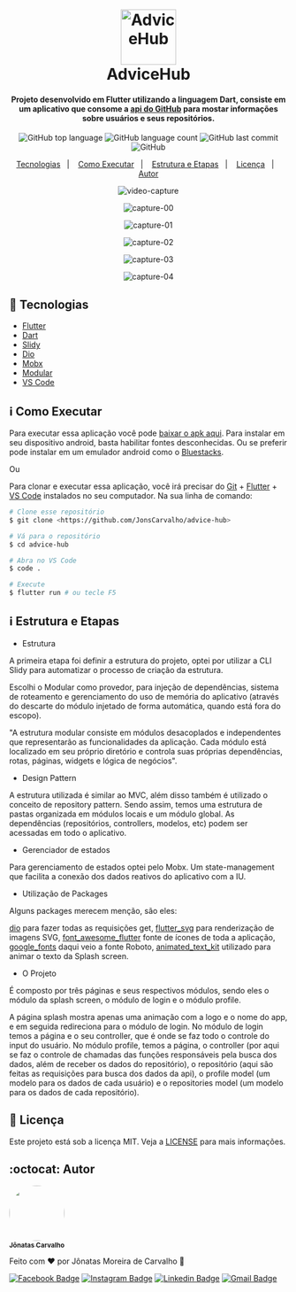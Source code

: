 <h1 align="center">
    <img alt="AdviceHub" src="./assets/logo.png" height="100" width="100"/>
    <br>
    AdviceHub
</h1>

<h4 align="center">
    Projeto desenvolvido em Flutter utilizando a linguagem Dart, consiste em um aplicativo que consome a <a href="https://api.github.com"
    itemprop="url">api do GitHub</a> para mostar informações sobre usuários e seus repositórios.
</h4>

<p align="center">

  <img alt="GitHub top language" src="https://img.shields.io/github/languages/top/JonsCarvalho/advice-hub?style=for-the-badge">

  <img alt="GitHub language count" src="https://img.shields.io/github/languages/count/JonsCarvalho/advice-hub?style=for-the-badge">

  <img alt="GitHub last commit" src="https://img.shields.io/github/last-commit/JonsCarvalho/advice-hub?style=for-the-badge">

  <img alt="GitHub" src="https://img.shields.io/github/license/JonsCarvalho/advice-hub?style=for-the-badge">

</p>

<p align="center">
  <a href="#rocket-technologies">Tecnologias</a>&nbsp;&nbsp;&nbsp;|&nbsp;&nbsp;&nbsp;
  <a href="#information_source-how-to-use">Como Executar</a>&nbsp;&nbsp;&nbsp;|&nbsp;&nbsp;&nbsp;
  <a href="#information_source-structure">Estrutura e Etapas</a>&nbsp;&nbsp;&nbsp;|&nbsp;&nbsp;&nbsp;
  <a href="#memo-license">Licença</a>&nbsp;&nbsp;&nbsp;|&nbsp;&nbsp;&nbsp;
  <a href="#octocat-author">Autor</a>
</p>


<p align="center">
  <img alt="video-capture" src="./assets/video-capture.gif">
</p>

<p align="center">
  <img alt="capture-00" src="./assets/capture-00.jpeg">
</p>

<p align="center">
  <img alt="capture-01" src="./assets/capture-01.jpeg">
</p>

<p align="center">
  <img alt="capture-02" src="./assets/capture-02.jpeg">
</p>

<p align="center">
  <img alt="capture-03" src="./assets/capture-03.jpeg">
</p>

<p align="center">
  <img alt="capture-04" src="./assets/capture-04.jpeg">
</p>



## :rocket: Tecnologias

-  [Flutter](https://flutter.dev/)
-  [Dart](https://dart.dev/)
-  [Slidy](https://github.com/Flutterando/slidy)
-  [Dio](https://pub.dev/packages/dio)
-  [Mobx](https://pub.dev/packages/mobx)
-  [Modular](https://github.com/Flutterando/modular)
-  [VS Code][vc]

## :information_source: Como Executar

Para executar essa aplicação você pode [baixar o apk aqui](https://github.com/JonsCarvalho/advice-hub/releases/download/1.0.0/advice-hub-app-release.apk). Para instalar em seu dispositivo android, basta habilitar fontes desconhecidas. Ou se preferir pode instalar em um emulador android como o [Bluestacks](https://www.bluestacks.com/pt-br/index.html).

Ou

Para clonar e executar essa aplicação, você irá precisar do [Git](https://git-scm.com) + [Flutter](https://flutter.dev/) + [VS Code][vc] instalados no seu computador. Na sua linha de comando:


```bash
# Clone esse repositório
$ git clone <https://github.com/JonsCarvalho/advice-hub>

# Vá para o repositório
$ cd advice-hub

# Abra no VS Code
$ code .

# Execute
$ flutter run # ou tecle F5


```

## :information_source: Estrutura e Etapas

- Estrutura

A primeira etapa foi definir a estrutura do projeto, optei por utilizar a CLI Slidy para automatizar o processo de criação da estrutura. 

Escolhi o Modular como provedor, para injeção de dependências, sistema de roteamento e gerenciamento do uso de memória do aplicativo (através do descarte do módulo injetado de forma automática, quando está fora do escopo).

"A estrutura modular consiste em módulos desacoplados e independentes que representarão as funcionalidades da aplicação. Cada módulo está localizado em seu próprio diretório e controla suas próprias dependências, rotas, páginas, widgets e lógica de negócios".

- Design Pattern

A estrutura utilizada é similar ao MVC, além disso também é utilizado o conceito de repository pattern. Sendo assim, temos uma estrutura de pastas organizada em módulos locais e um módulo global. As dependências (repositórios, controllers, modelos, etc) podem ser acessadas em todo o aplicativo.

- Gerenciador de estados

Para gerenciamento de estados optei pelo Mobx. Um state-management que facilita a conexão dos dados reativos do aplicativo com a IU.

- Utilização de Packages

Alguns packages merecem menção, são eles: 

[dio](https://pub.dev/packages/dio) para fazer todas as requisições get, 
[flutter_svg](https://pub.dev/packages/flutter_svg) para renderização de imagens SVG, 
[font_awesome_flutter](https://pub.dev/packages/font_awesome_flutter) fonte de ícones de toda a aplicação, 
[google_fonts](https://pub.dev/packages/google_fonts) daqui veio a fonte Roboto, 
[animated_text_kit](https://pub.dev/packages/animated_text_kit) utilizado para animar o texto da Splash screen.

- O Projeto

É composto por três páginas e seus respectivos módulos, sendo eles o módulo da splash screen, o módulo de login e o módulo profile.

A página splash mostra apenas uma animação com a logo e o nome do app, e em seguida redireciona para o módulo de login. No módulo de login temos a página e o seu controller, que é onde se faz todo o controle do input do usuário. No módulo profile, temos a página, o controller (por aqui se faz o controle de chamadas das funções responsáveis pela busca dos dados, além de receber os dados do repositório), o repositório (aqui são feitas as requisições para busca dos dados da api), o profile model (um modelo para os dados de cada usuário) e o repositories model (um modelo para os dados de cada repositório).

## :memo: Licença

Este projeto está sob a licença MIT. Veja a [LICENSE](https://github.com/JonsCarvalho/advice-hub/blob/main/LICENSE.md) para mais informações.

## :octocat: Autor

<a href="https://github.com/JonsCarvalho/">
 <img style="border-radius: 50%;" src="https://instagram.fgnm3-1.fna.fbcdn.net/v/t51.2885-15/sh0.08/e35/s750x750/52681227_1093077257544412_4231522194413210212_n.jpg?_nc_ht=instagram.fgnm3-1.fna.fbcdn.net&_nc_cat=104&_nc_ohc=40FEU5nRmAgAX_-2Dkq&oh=755023013cad1db081b9fc5b1d176850&oe=5F7954BA" width="100px;" alt=""/>
 <br />
 <sub><b>Jônatas Carvalho</b></sub>
</a>

Feito com :heart: por Jônatas Moreira de Carvalho :vulcan_salute:

[![Facebook Badge](https://img.shields.io/badge/-Jônatas%20Carvalho-1ca0f1?style=flat-square&labelColor=1ca0f1&logo=facebook&logoColor=white&link=https://www.facebook.com/J.o.n.a.t.a.s.C.a.r.v.a.l.h.o.w/)](https://www.facebook.com/J.o.n.a.t.a.s.C.a.r.v.a.l.h.o.w/) [![Instagram Badge](https://img.shields.io/badge/-@jonscarvalho-purple?style=flat-square&labelColor=purple&logo=instagram&logoColor=white&link=https://www.instagram.com/jonscarvalho/)](https://www.instagram.com/jonscarvalho/) [![Linkedin Badge](https://img.shields.io/badge/-Jônatas-blue?style=flat-square&logo=Linkedin&logoColor=white&link=https://www.linkedin.com/in/jonscarvalho/)](https://www.linkedin.com/in/jonscarvalho/) [![Gmail Badge](https://img.shields.io/badge/-jonatascarvalhow@gmail.com-c14438?style=flat-square&logo=Gmail&logoColor=white&link=mailto:jonatascarvalhow@gmail.com)](mailto:jonatascarvalhow@gmail.com)

[api]: https://api.github.com
[vc]: https://code.visualstudio.com/